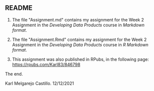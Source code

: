 ## README

1. The file "Assignment.md" contains my assignment for the Week 2 Assignment in the *Developing Data Products* course in *Markdown format*. 

2. The file "Assignment.Rmd" contains my assignment for the Week 2 Assignment in the *Developing Data Products* course in *R Markdown format*. 

3. This assignment was also published in RPubs, in the following page: 
https://rpubs.com/Karl83/846798


The end.

Karl Melgarejo Castillo.
12/12/2021
